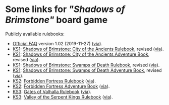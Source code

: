 # Some links for *"Shadows of Brimstone"* board game

Publicly available rulebooks:
 - [Official FAQ](http://www.flyingfrog.net/FAQ_Docs/SOBS_FAQ_Version_11-27-2019_Web.pdf) version 1.02 (2019-11-27)
   ([via](http://www.flyingfrog.net/shadowsofbrimstone/sobs_resources.html)).
 - [KS1]: [Shadows of Brimstone: City of the Ancients Rulebook](http://www.flyingfrog.net/shadowsofbrimstone/pdf/REV__SBCA_Rulebook_WEB.pdf), revised
   ([via](http://www.flyingfrog.net/shadowsofbrimstone/)).
 - [KS1]: [Shadows of Brimstone: City of the Ancients Adventure Book](http://www.flyingfrog.net/shadowsofbrimstone/pdf/REV__SBCA_AdvBook_WEB.pdf), revised
   ([via](http://www.flyingfrog.net/shadowsofbrimstone/)).
 - [KS1]: [Shadows of Brimstone: Swamps of Death Rulebook](http://www.flyingfrog.net/shadowsofbrimstone/pdf/REV__SBSD_Rulebook_WEB.pdf), revised
   ([via](http://www.flyingfrog.net/shadowsofbrimstone/)).
 - [KS1]: [Shadows of Brimstone: Swamps of Death Adventure Book](http://www.flyingfrog.net/shadowsofbrimstone/pdf/REV__SBSD_AdvBook_WEB.pdf), revised
   ([via](http://www.flyingfrog.net/shadowsofbrimstone/)).
 - [KS2]: [Forbidden Fortress Rulebook](http://www.flyingfrog.net/forbiddenfortress/pdf/ForbiddenFortress_Rulebook_WEB.pdf)
   ([via](http://www.flyingfrog.net/forbiddenfortress/)).
 - [KS2]: [Forbidden Fortress Adventure Book](http://www.flyingfrog.net/forbiddenfortress/pdf/ForbiddenFortress_AdventureBook_WEB.pdf)
   ([via](http://www.flyingfrog.net/forbiddenfortress/)).
 - [KS3]: [Gates of Valhalla Rulebook](http://www.flyingfrog.net/BrimstoneAdventures/pdf/SBGV_Rulebook_FINAL_WEB_sm.pdf)
   ([via](https://www.kickstarter.com/projects/1034852783/shadows-of-brimstone-adventures/posts/3680317)).
 - [KS3]: [Valley of the Serpent Kings Rulebook](http://www.flyingfrog.net/BrimstoneAdventures/pdf/SBVS_Rulebook_FINAL_WEB_sm.pdf)
   ([via](https://www.kickstarter.com/projects/1034852783/shadows-of-brimstone-adventures/posts/3680317)).

[KS1]: https://www.kickstarter.com/projects/1034852783/shadows-of-brimstone
[KS2]: https://www.kickstarter.com/projects/1034852783/shadows-of-brimstone-forbidden-fortress
[KS3]: https://www.kickstarter.com/projects/1034852783/shadows-of-brimstone-adventures
